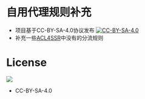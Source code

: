 # 自用代理规则补充
- 项目基于CC-BY-SA-4.0协议发布  [![CC-BY-SA-4.0](https://licensebuttons.net/l/by-sa/4.0/88x31.png)](https://creativecommons.org/licenses/by-sa/4.0/deed.zh)
- 补充一些[ACL4SSR](https://github.com/ACL4SSR/ACL4SSR)中没有的分流规则

# License		
[![](https://licensebuttons.net/l/by-sa/4.0/88x31.png)](https://creativecommons.org/licenses/by-sa/4.0/deed.zh)
- CC-BY-SA-4.0
